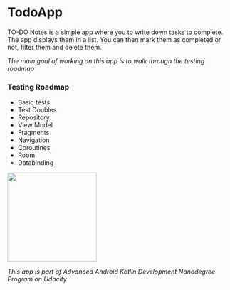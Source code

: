# TodoApp
TO-DO Notes is a simple app where you to write down tasks to complete. The app displays them in a list.
You can then mark them as completed or not, filter them and delete them.

*The main goal of working on this app is to walk through the testing roadmap*

### Testing Roadmap
* Basic tests
* Test Doubles
* Repository
* View Model
* Fragments
* Navigation
* Coroutines 
* Room
* Databinding


<img src="https://user-images.githubusercontent.com/48512714/190967700-87b98640-2a02-4046-b686-d9587ec99b8a.png" width = 200>

*This app is part of Advanced Android Kotlin Development Nanodegree Program on Udacity*
